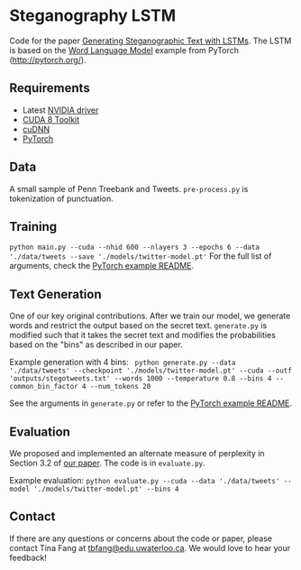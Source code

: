 # Steganography LSTM

Code for the paper [Generating Steganographic Text with LSTMs](https://arxiv.org/abs/1705.10742). The LSTM is based on the [Word Language Model](https://github.com/pytorch/examples/tree/master/word_language_model) example from PyTorch (http://pytorch.org/).

## Requirements

- Latest [NVIDIA driver](http://www.nvidia.com/Download/index.aspx)
- [CUDA 8 Toolkit](https://developer.nvidia.com/cuda-toolkit)
- [cuDNN](https://developer.nvidia.com/cudnn)
- [PyTorch](https://github.com/pytorch/pytorch#installation)

## Data
A small sample of Penn Treebank and Tweets. `pre-process.py` is tokenization of punctuation.

## Training
`python main.py --cuda --nhid 600 --nlayers 3 --epochs 6 --data './data/tweets --save './models/twitter-model.pt'`
For the full list of arguments, check the [PyTorch example README](https://github.com/pytorch/examples/tree/master/word_language_model).

## Text Generation
One of our key original contributions. After we train our model, we generate words and restrict the output based on the secret text. `generate.py` is modified such that it takes the secret text and modifies the probabilities based on the "bins" as described in our paper.

Example generation with 4 bins: 
` python generate.py --data './data/tweets' --checkpoint './models/twitter-model.pt' --cuda --outf 'outputs/stegotweets.txt' --words 1000 --temperature 0.8 --bins 4 --common_bin_factor 4 --num_tokens 20`

See the arguments in `generate.py` or refer to the [PyTorch example README](https://github.com/pytorch/examples/tree/master/word_language_model).

## Evaluation
We proposed and implemented an alternate measure of perplexity in Section 3.2 of [our paper](https://arxiv.org/abs/1705.10742). The code is in `evaluate.py`.

Example evaluation: `python evaluate.py --cuda --data './data/tweets' --model './models/twitter-model.pt' --bins 4`

## Contact
If there are any questions or concerns about the code or paper, please contact Tina Fang at tbfang@edu.uwaterloo.ca. We would love to hear your feedback!